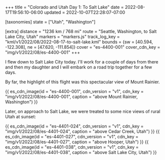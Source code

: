 +++
title = "Colorado and Utah Day 1: To Salt Lake"
date = 2022-08-17T19:56:10-06:00
updated = 2022-10-07T22:28:07-07:00

[taxonomies]
state = ["Utah", "Washington"]

[extra]
distance = "1236 km / 768 mi"
route = "Seattle, Washington, to Salt Lake City, Utah"
markers = "markers.js"
track_log_key = "kml/v1/2022/08/2022-08-17-to-salt-lake.kml"
bounds = {sw = [40.594, -122.308], ne = [47.620, -111.854]}
cover = "es-4400-001"
cover_cdn_key = "img/v1/2022/08/es-4400-001"
+++

I flew down to Salt Lake City today. I'll work for a couple of days from there and then my daughter and I will embark on a road trip together for a few days.

<!-- more -->

By far, the highlight of this flight was this spectacular view of Mount Rainier.

{{ es_cdn_image(id = "es-4400-001", cdn_version = "v1", cdn_key = "img/v1/2022/08/es-4400-001", caption = "above Mount Rainier, Washington") }}

Later, on approach to Salt Lake, we were treated to some nice views of rural Utah at sunset:

{{ es_cdn_image(id = "es-4401-024", cdn_version = "v1", cdn_key = "img/v1/2022/08/es-4401-024", caption = "above Cedar Creek, Utah") }}
{{ es_cdn_image(id = "es-4401-027", cdn_version = "v1", cdn_key = "img/v1/2022/08/es-4401-027", caption = "above Hooper, Utah") }}
{{ es_cdn_image(id = "es-4401-038", cdn_version = "v1", cdn_key = "img/v1/2022/08/es-4401-038", caption = "above Salt Lake City, Utah") }}
